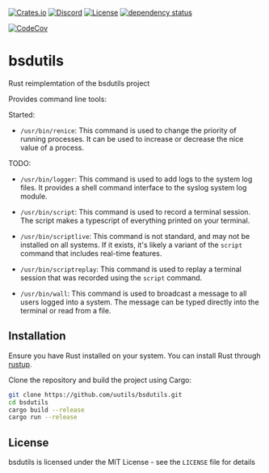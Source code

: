 [![Crates.io](https://img.shields.io/crates/v/bsdutils.svg)](https://crates.io/crates/bsdutils)
[![Discord](https://img.shields.io/badge/discord-join-7289DA.svg?logo=discord&longCache=true&style=flat)](https://discord.gg/wQVJbvJ)
[![License](http://img.shields.io/badge/license-MIT-blue.svg)](https://github.com/uutils/bsdutils/blob/main/LICENSE)
[![dependency status](https://deps.rs/repo/github/uutils/bsdutils/status.svg)](https://deps.rs/repo/github/uutils/bsdutils)

[![CodeCov](https://codecov.io/gh/uutils/bsdutils/branch/master/graph/badge.svg)](https://codecov.io/gh/uutils/bsdutils)

# bsdutils
Rust reimplemtation of the bsdutils project

Provides command line tools:

Started:
- `/usr/bin/renice`: This command is used to change the priority of running processes. It can be used to increase or decrease the nice value of a process.

TODO:
- `/usr/bin/logger`: This command is used to add logs to the system log files. It provides a shell command interface to the syslog system log module.

- `/usr/bin/script`: This command is used to record a terminal session. The script makes a typescript of everything printed on your terminal.

- `/usr/bin/scriptlive`: This command is not standard, and may not be installed on all systems. If it exists, it's likely a variant of the `script` command that includes real-time features.

- `/usr/bin/scriptreplay`: This command is used to replay a terminal session that was recorded using the `script` command.

- `/usr/bin/wall`: This command is used to broadcast a message to all users logged into a system. The message can be typed directly into the terminal or read from a file.

## Installation

Ensure you have Rust installed on your system. You can install Rust through [rustup](https://rustup.rs/).

Clone the repository and build the project using Cargo:

```bash
git clone https://github.com/uutils/bsdutils.git
cd bsdutils
cargo build --release
cargo run --release
```


## License

bsdutils is licensed under the MIT License - see the `LICENSE` file for details
